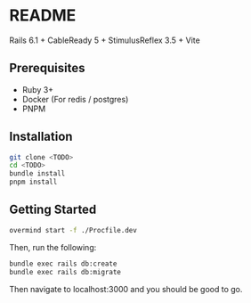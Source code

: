 # README

Rails 6.1 + CableReady 5 + StimulusReflex 3.5 + Vite

## Prerequisites

- Ruby 3+
- Docker (For redis / postgres)
- PNPM

## Installation

```bash
git clone <TODO>
cd <TODO>
bundle install
pnpm install
```

## Getting Started

```bash
overmind start -f ./Procfile.dev
```

Then, run the following:

```bash
bundle exec rails db:create
bundle exec rails db:migrate
```

Then navigate to localhost:3000 and you should be good to
go.

